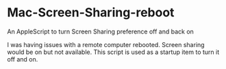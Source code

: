 # Mac-Screen-Sharing-reboot
An AppleScript to turn Screen Sharing preference off and back on

I was having issues with a remote computer rebooted. Screen sharing would be on but not available. This script is used as a startup item to turn it off and on.
